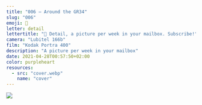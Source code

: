 ```yaml
---
title: "006 — Around the GR34"
slug: "006"
emoji: 👀
letter: detail
lettertitle: "👀 Detail, a picture per week in your mailbox. Subscribe!"
camera: "Lubitel 166b"
film: "Kodak Portra 400"
description: "A picture per week in your mailbox"
date: 2021-04-28T00:57:50+02:00
color: purpleheart
resources:
  - src: "cover.webp"
    name: "cover"
---
```

![](cover)
